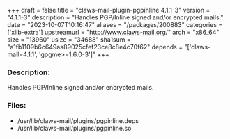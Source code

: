 +++
draft = false
title = "claws-mail-plugin-pgpinline 4.1.1-3"
version = "4.1.1-3"
description = "Handles PGP/Inline signed and/or encrypted mails."
date = "2023-10-07T10:16:47"
aliases = "/packages/200883"
categories = ['xlib-extra']
upstreamurl = "http://www.claws-mail.org/"
arch = "x86_64"
size = "13960"
usize = "34688"
sha1sum = "a1fb1109b6c649aa89025cfef23ce8c8e4c70f62"
depends = "['claws-mail=4.1.1', 'gpgme>=1.6.0-3']"
+++
### Description: 
Handles PGP/Inline signed and/or encrypted mails.

### Files: 
* /usr/lib/claws-mail/plugins/pgpinline.deps
* /usr/lib/claws-mail/plugins/pgpinline.so
